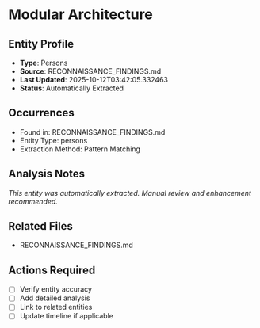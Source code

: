 # Modular Architecture

## Entity Profile
- **Type**: Persons
- **Source**: RECONNAISSANCE_FINDINGS.md
- **Last Updated**: 2025-10-12T03:42:05.332463
- **Status**: Automatically Extracted

## Occurrences
- Found in: RECONNAISSANCE_FINDINGS.md
- Entity Type: persons
- Extraction Method: Pattern Matching

## Analysis Notes
*This entity was automatically extracted. Manual review and enhancement recommended.*

## Related Files
- RECONNAISSANCE_FINDINGS.md

## Actions Required
- [ ] Verify entity accuracy
- [ ] Add detailed analysis
- [ ] Link to related entities
- [ ] Update timeline if applicable
